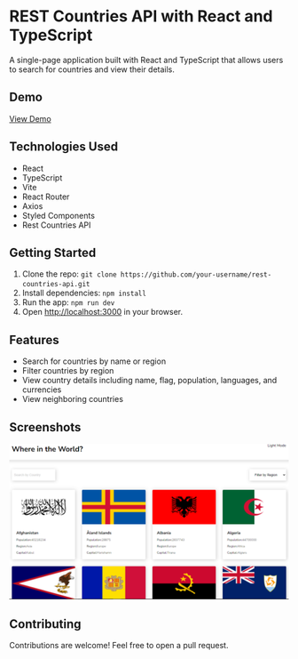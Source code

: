 # REST Countries API with React and TypeScript

A single-page application built with React and TypeScript that allows users to search for countries and view their details.

## Demo

[View Demo](https://amoatey-rest-api-countries.netlify.app/)

## Technologies Used

- React
- TypeScript
- Vite
- React Router
- Axios
- Styled Components
- Rest Countries API

## Getting Started

1. Clone the repo: `git clone https://github.com/your-username/rest-countries-api.git`
3. Install dependencies: `npm install`
5. Run the app: `npm run dev`
7. Open [http://localhost:3000](https://amoatey-rest-api-countries.netlify.app/) in your browser.

## Features

- Search for countries by name or region
- Filter countries by region
- View country details including name, flag, population, languages, and currencies
- View neighboring countries

## Screenshots

![Screenshot of Home page](./screenshot/Capture.PNG)

## Contributing

Contributions are welcome! Feel free to open a pull request.


